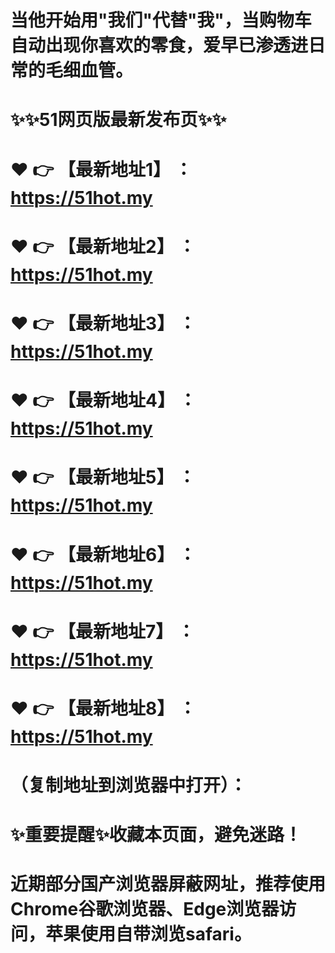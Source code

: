 # 当他开始用"我们"代替"我"，当购物车自动出现你喜欢的零食，爱早已渗透进日常的毛细血管。
# ✨✨51网页版最新发布页✨✨
# ❤️ 👉 【最新地址1】 ：https://51hot.my
# ❤️ 👉 【最新地址2】 ：https://51hot.my
# ❤️ 👉 【最新地址3】 ：https://51hot.my
# ❤️ 👉 【最新地址4】 ：https://51hot.my
# ❤️ 👉 【最新地址5】 ：https://51hot.my
# ❤️ 👉 【最新地址6】 ：https://51hot.my
# ❤️ 👉 【最新地址7】 ：https://51hot.my
# ❤️ 👉 【最新地址8】 ：https://51hot.my
# （复制地址到浏览器中打开）：
# ✨重要提醒✨收藏本页面，避免迷路！
# 近期部分国产浏览器屏蔽网址，推荐使用Chrome谷歌浏览器、Edge浏览器访问，苹果使用自带浏览safari。
